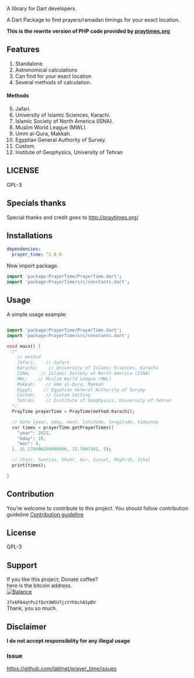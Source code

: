 A library for Dart developers.

A Dart Package to find prayers/ramadan timings for your exact location.

**This is the rewrite version of PHP code provided by [praytimes.org](http://praytimes.org/)**
## Features
1. Standalone
2. Astronomical calculations
3. Can find for your exact location
4. Several methods of calculation.
  
  #### Methods

5.  Jafari.
6.  University of Islamic Sciences, Karachi.
7.  Islamic Society of North America (ISNA).
8.  Muslim World League (MWL).
9.  Umm al-Qura, Makkah.
10.  Egyptian General Authority of Survey.
11.  Custom.
12.  Institute of Geophysics, University of Tehran
## LICENSE
GPL-3

## Specials thanks
Special thanks and credit goes to http://praytimes.org/

## Installations
```yaml
dependencies:
  prayer_time: ^2.0.0
```
Now import package.
```dart
import 'package:PrayerTime/PrayerTime.dart';
import 'package:PrayerTime/src/constants.dart';
```
## Usage
A simple usage example:
  

```dart

import 'package:PrayerTime/PrayerTime.dart';
import 'package:PrayerTime/src/constants.dart';

void main() {
  /*
    // method
    Jafari;    // Jafari
    Karachi;    // University of Islamic Sciences, Karachi
    ISNA;    // Islamic Society of North America (ISNA)
    MWL;    // Muslim World League (MWL)
    Makkah;    // Umm al-Qura, Makkah
    Egypt;    // Egyptian General Authority of Survey
    Custom;    // Custom Setting
    Tehran;    // Institute of Geophysics, University of Tehran
  */
  PrayTime prayerTime = PrayTime(method:Karachi);

  // date {year, mday, mon}, latitude, longitude, timezone
  var times = prayerTime.getPrayerTimes({
    "year": 2021,
    "mday": 19,
    "mon": 4,
  }, 31.170406299999996, 72.7097161, 5);

  // [Fajr, Sunrise, Dhuhr, Asr, Sunset, Maghrib, Isha]
  print(times);

}

```
## Contribution
You're welcome to contribute to this project.
You should follow contribution guideline [Contribution guideline](https://github.com/lablnet/prayer_time/blob/main/CONTRIBUTING.md)

## License  
GPL-3  
  
## Support  
If you like this project; Donate coffee?    
here is the bitcoin address.  
[![Balance](https://img.balancebadge.io/btc/37x6PA4qtPu2fQnYdW5U7jztYhbchASpBV.svg)](https://img.balancebadge.io/btc/37x6PA4qtPu2fQnYdW5U7jztYhbchASpBV.svg)  
  
   ```37x6PA4qtPu2fQnYdW5U7jztYhbchASpBV```    
 Thank, you so much.  
  
## Disclaimer  
**I do not accept responsibility for any illegal usage**
 
### Issue

https://github.com/lablnet/prayer_time/issues
